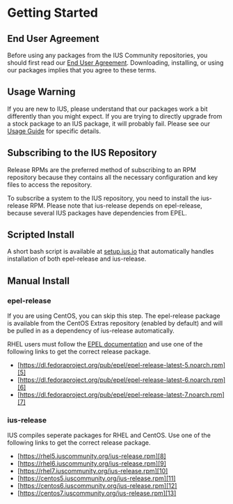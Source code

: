 # Getting Started

## End User Agreement

Before using any packages from the IUS Community repositories, you should first
read our [End User Agreement][1].  Downloading, installing, or using our
packages implies that you agree to these terms.

## Usage Warning

If you are new to IUS, please understand that our packages work a bit
differently than you might expect.  If you are trying to directly upgrade from
a stock package to an IUS package, it will probably fail.  Please see our
[Usage Guide][2] for specific details.

## Subscribing to the IUS Repository

Release RPMs are the preferred method of subscribing to an RPM repository
because they contains all the necessary configuration and key files to access
the repository.

To subscribe a system to the IUS repository, you need to install the
ius-release RPM.  Please note that ius-release depends on epel-release, because
several IUS packages have dependencies from EPEL.

## Scripted Install

A short bash script is available at [setup.ius.io][3] that automatically
handles installation of both epel-release and ius-release.

## Manual Install

### epel-release

If you are using CentOS, you can skip this step.  The epel-release package is
available from the CentOS Extras repository (enabled by default) and will be
pulled in as a dependency of ius-release automatically.

RHEL users must follow the [EPEL documentation][4] and use one of the following
links to get the correct release package.

* [https://dl.fedoraproject.org/pub/epel/epel-release-latest-5.noarch.rpm][5]
* [https://dl.fedoraproject.org/pub/epel/epel-release-latest-6.noarch.rpm][6]
* [https://dl.fedoraproject.org/pub/epel/epel-release-latest-7.noarch.rpm][7]

### ius-release

IUS compiles seperate packages for RHEL and CentOS.  Use one of the following
links to get the correct release package.

* [https://rhel5.iuscommunity.org/ius-release.rpm][8]
* [https://rhel6.iuscommunity.org/ius-release.rpm][9]
* [https://rhel7.iuscommunity.org/ius-release.rpm][10]
* [https://centos5.iuscommunity.org/ius-release.rpm][11]
* [https://centos6.iuscommunity.org/ius-release.rpm][12]
* [https://centos7.iuscommunity.org/ius-release.rpm][13]

[1]: https://dl.iuscommunity.org/pub/ius/IUS-COMMUNITY-EUA
[2]: Usage_Guide.md
[3]: http://setup.ius.io
[4]: https://fedoraproject.org/wiki/EPEL#How_can_I_use_these_extra_packages.3F
[5]: https://dl.fedoraproject.org/pub/epel/epel-release-latest-5.noarch.rpm
[6]: https://dl.fedoraproject.org/pub/epel/epel-release-latest-6.noarch.rpm
[7]: https://dl.fedoraproject.org/pub/epel/epel-release-latest-7.noarch.rpm
[8]: https://rhel5.iuscommunity.org/ius-release.rpm
[9]: https://rhel6.iuscommunity.org/ius-release.rpm
[10]: https://rhel7.iuscommunity.org/ius-release.rpm
[11]: https://centos5.iuscommunity.org/ius-release.rpm
[12]: https://centos6.iuscommunity.org/ius-release.rpm
[13]: https://centos7.iuscommunity.org/ius-release.rpm

